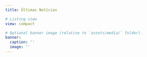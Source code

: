 ```yaml
---
title: Últimas Notícias

# Listing view
view: compact

# Optional banner image (relative to `assets/media/` folder).
banner:
  caption: ''
  image: ''
---
```

